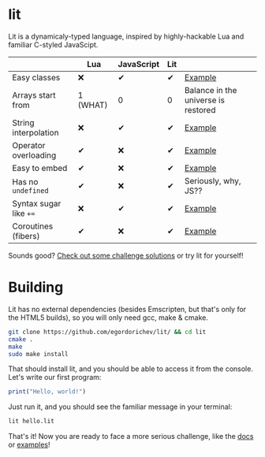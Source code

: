 # lit

Lit is a dynamicaly-typed language, inspired by highly-hackable Lua and familiar C-styled JavaScipt.

|  | Lua | JavaScript | Lit | |
|-|-|-|-|-|
| Easy classes | &#x274C; | &#10004; | &#10004; | [Example]() |
| Arrays start from | 1 (WHAT) | 0 | 0 | Balance in the universe is restored |
| String interpolation | &#x274C; | &#10004; | &#10004; | [Example]() |
| Operator overloading | &#10004; | &#x274C; | &#10004; | [Example]() |
| Easy to embed | &#10004; | &#x274C; | &#10004; | [Example]() |
| Has no `undefined` | &#10004; | &#x274C; | &#10004; | Seriously, why, JS?? |
| Syntax sugar like `+=` | &#x274C; | &#10004; | &#10004; | [Example]() |
| Coroutines (fibers) | &#10004; | &#x274C; | &#10004; | [Example]() |

Sounds good? [Check out some challenge solutions](https://github.com/egordorichev/lit/tree/master/test/challenges) or try lit for yourself!

# Building

Lit has no external dependencies (besides Emscripten, but that's only for the HTML5 builds), so you will only need gcc, make & cmake.

```bash
git clone https://github.com/egordorichev/lit/ && cd lit 
cmake .
make
sudo make install
```

That should install lit, and you should be able to access it from the console. Let's write our first program:

```js
print("Hello, world!")
```

Just run it, and you should see the familiar message in your terminal:

```bash
lit hello.lit
```

That's it! Now you are ready to face a more serious challenge, like the [docs]() or [examples](https://github.com/egordorichev/lit/tree/master/test/challenges)!
